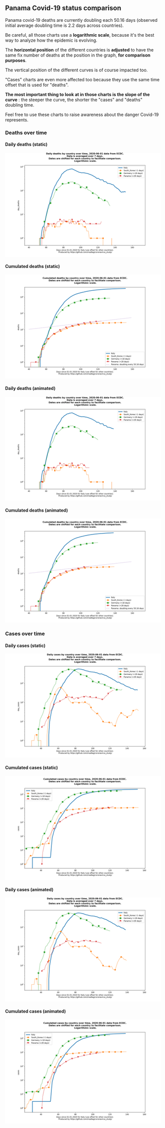 ## Panama Covid-19 status comparison 

Panama covid-19 deaths are currently doubling each 50.16 days (observed initial average doubling time is 2.2 days across countries).



Be careful, all those charts use a **logarithmic scale**, because it's the best way to analyze how the epidemic is evolving.
 
The **horizontal position** of the different countries is **adjusted** to have the same fix number of deaths at the position in the graph, **for comparison purposes**.

The vertical position of the different curves is of course impacted too.

"Cases" charts are even more affected too because they use the same time offset that is used for "deaths".

**The most important thing to look at in those charts is the slope of the curve** : the steeper the curve, the shorter the "cases" and "deaths" doubling time.

Feel free to use these charts to raise awareness about the danger Covid-19 represents. 


 
### Deaths over time
 
#### Daily deaths (static)
![Panama covid-19 daily deaths static chart](https://raw.githubusercontent.com/madlag/coronavirus_study/master/notebooks/graphs/2020-06-01/countries/Panama/2020-06-01_Panama_day_deaths.png "Panama covid-19 day_deaths static chart")   
 
#### Cumulated deaths (static)
![Panama covid-19 cumulated deaths static chart](https://raw.githubusercontent.com/madlag/coronavirus_study/master/notebooks/graphs/2020-06-01/countries/Panama/2020-06-01_Panama_deaths.png "Panama covid-19 deaths static chart")   
 
#### Daily deaths (animated)
![Panama covid-19 daily deaths animated chart](https://raw.githubusercontent.com/madlag/coronavirus_study/master/notebooks/graphs/2020-06-01/countries/Panama/2020-06-01_Panama_day_deaths.gif "Panama covid-19 day_deaths animated chart")   
 
#### Cumulated deaths (animated)
![Panama covid-19 cumulated deaths animated chart](https://raw.githubusercontent.com/madlag/coronavirus_study/master/notebooks/graphs/2020-06-01/countries/Panama/2020-06-01_Panama_deaths.gif "Panama covid-19 deaths animated chart")   

 
### Cases over time
 
#### Daily cases (static)
![Panama covid-19 daily cases static chart](https://raw.githubusercontent.com/madlag/coronavirus_study/master/notebooks/graphs/2020-06-01/countries/Panama/2020-06-01_Panama_day_cases.png "Panama covid-19 day_cases static chart")   
 
#### Cumulated cases (static)
![Panama covid-19 cumulated cases static chart](https://raw.githubusercontent.com/madlag/coronavirus_study/master/notebooks/graphs/2020-06-01/countries/Panama/2020-06-01_Panama_cases.png "Panama covid-19 cases static chart")   
 
#### Daily cases (animated)
![Panama covid-19 daily cases animated chart](https://raw.githubusercontent.com/madlag/coronavirus_study/master/notebooks/graphs/2020-06-01/countries/Panama/2020-06-01_Panama_day_cases.gif "Panama covid-19 day_cases animated chart")   
 
#### Cumulated cases (animated)
![Panama covid-19 cumulated cases animated chart](https://raw.githubusercontent.com/madlag/coronavirus_study/master/notebooks/graphs/2020-06-01/countries/Panama/2020-06-01_Panama_cases.gif "Panama covid-19 cases animated chart")   

